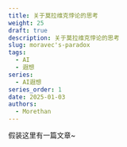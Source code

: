 ```yaml
---
title: 关于莫拉维克悖论的思考
weight: 25
draft: true
description: 关于莫拉维克悖论的思考
slug: moravec's-paradox
tags:
  - AI
  - 遐想
series:
  - AI遐想
series_order: 1
date: 2025-01-03
authors:
  - Morethan
---
```


假装这里有一篇文章~

